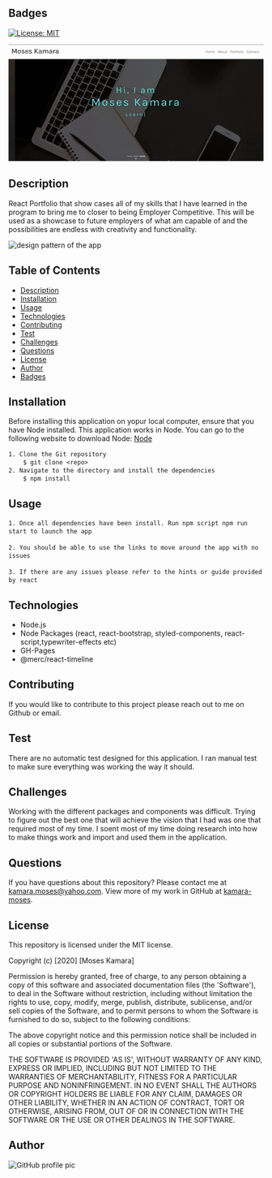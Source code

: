 ## Badges
[![License: MIT](https://img.shields.io/badge/License-MIT-yellow.svg)](https://opensource.org/licenses/MIT)

![React Portfolio Demo](src/assets/img/react-portfolio.gif)

## Description
React Portfolio that show cases all of my skills that I have learned in the program to bring me to closer to being Employer Competitive. This will be used as a showcase to future employers of what am capable of and the possibilities are endless with creativity and functionality.

<img src='public/assets/images/architecture.png' alt='design pattern of the app'>

## Table of Contents
* [Description](#description)
* [Installation](#installation)
* [Usage](#usage)
* [Technologies](#technologies)
* [Contributing](#contributing)
* [Test](#test)
* [Challenges](#challenges)
* [Questions](#questions)
* [License](#license)
* [Author](#Author)
* [Badges](#badges)

## Installation
Before installing this application on yopur local computer, ensure that you have Node installed. This application works in Node. You can go to the following website to download Node: <a href='https://nodejs.org/en/'>Node</a>

    1. Clone the Git repository
        $ git clone <repo>
    2. Navigate to the directory and install the dependencies
        $ npm install

## Usage
    1. Once all dependencies have been install. Run npm script npm run start to launch the app

    2. You should be able to use the links to move around the app with no issues

    3. If there are any issues please refer to the hints or guide provided by react

## Technologies
   - Node.js
   - Node Packages (react, react-bootstrap, styled-components, react-script,typewriter-effects etc)
   - GH-Pages
   - @merc/react-timeline

## Contributing
If you would like to contribute to this project please reach out to me on Github or email.

## Test
There are no automatic test designed for this application. I ran manual test to make sure everything was working the way it should.

## Challenges
Working with the different packages and components was difficult. Trying to figure out the best one that will achieve the vision that I had was one that required most of my time. I soent most of my time doing research into how to make things work and import and used them in the application. 

## Questions
If you have questions about this repository? Please contact me at [kamara.moses@yahoo.com](mailto:kamara.moses@yahoo.com). View more of my work in GitHub at [kamara-moses](https://github.com/kamara-moses).

## License
This repository is licensed under the MIT license.

Copyright (c) [2020] [Moses Kamara]

Permission is hereby granted, free of charge, to any person obtaining a copy of this software and associated documentation files (the 'Software'), to deal in the Software without restriction, including without limitation the rights to use, copy, modify, merge, publish, distribute, sublicense, and/or sell copies of the Software, and to permit persons to whom the Software is furnished to do so, subject to the following conditions:

The above copyright notice and this permission notice shall be included in all copies or substantial portions of the Software.

THE SOFTWARE IS PROVIDED 'AS IS', WITHOUT WARRANTY OF ANY KIND, EXPRESS OR IMPLIED, INCLUDING BUT NOT LIMITED TO THE WARRANTIES OF MERCHANTABILITY, FITNESS FOR A PARTICULAR PURPOSE AND NONINFRINGEMENT. IN NO EVENT SHALL THE AUTHORS OR COPYRIGHT HOLDERS BE LIABLE FOR ANY CLAIM, DAMAGES OR OTHER LIABILITY, WHETHER IN AN ACTION OF CONTRACT, TORT OR OTHERWISE, ARISING FROM, OUT OF OR IN CONNECTION WITH THE SOFTWARE OR THE USE OR OTHER DEALINGS IN THE SOFTWARE.

## Author
![GitHub profile pic](https://avatars3.githubusercontent.com/u/65128951?v=4)